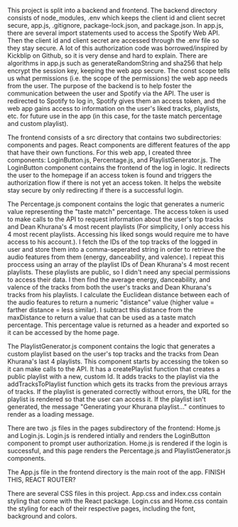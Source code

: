 This project is split into a backend and frontend. The backend directory consists of node_modules, .env which keeps the client id and client secret secure, app.js, .gitignore, package-lock.json, and package.json. In app.js, there are several import statements used to access the Spotify Web API. Then the client id and client secret are accessed through the .env file so they stay secure. A lot of this authorization code was borrowed/inspired by Kickblip on Github, so it is very dense and hard to explain. There are algorithms in app.js such as generateRandomString and sha256 that help encrypt the session key, keeping the web app secure. The const scope tells us what permissions (i.e. the scope of the permissions) the web app needs from the user. The purpose of the backend is to help foster the communication between the user and Spotify via the API. The user is redirected to Spotify to log in, Spotify gives them an access token, and the web app gains access to information on the user's liked tracks, playlists, etc. for future use in the app (in this case, for the taste match percentage and custom playlist).

The frontend consists of a src directory that contains two subdirectories: components and pages. React components are different features of the app that have their own functions. For this web app, I created three components: LoginButton.js, Percentage.js, and PlaylistGenerator.js. The LoginButton component contains the frontend of the log in logic. It redirects the user to the homepage if an access token is found and triggers the authorization flow if there is not yet an access token. It helps the website stay secure by only redirecting if there is a successful login. 

The Percentage.js component contains the logic that generates a numeric value representing the "taste match" percentage. The access token is used to make calls to the API to request information about the user's top tracks and Dean Khurana's 4 most recent playlists (For simplicity, I only access his 4 most recent playlists. Accessing his liked songs would require me to have access to his account.). I fetch the IDs of the top tracks of the logged in user and store them into a comma-seperated string in order to retrieve the audio features from them (energy, danceability, and valence). I repeat this proccess using an array of the playlist IDs of Dean Khurana's 4 most recent playlists. These playlists are public, so I didn't need any special permissions to access their data. I then find the average energy, danceability, and valence of the tracks from both the user's tracks and Dean Khurana's tracks from his playlists. I calculate the Euclidean distance between each of the audio features to return a numeric "distance" value (higher value = farther distance = less similar). I subtract this distance from the maxDistance to return a value that can be used as a taste match percentage. This percentage value is returned as a header and exported so it can be accessed by the home page.

The PlaylistGenerator.js component contains the logic that generates a custom playlist based on the user's top tracks and the tracks from Dean Khurana's last 4 playlists. This component starts by accessing the token so it can make calls to the API. It has a createPlaylist function that creates a public playlist with a new, custom Id. It adds tracks to the playlist via the addTracksToPlaylist function which gets its tracks from the previous arrays of tracks. If the playlist is generated correctly without errors, the URL for the playlist is rendered so that the user can access it. If the playlist isn't generated, the message "Generating your Khurana playlist..." continues to render as a loading message.

There are two .js files in the pages subdirectory of the frontend: Home.js and Login.js. Login.js is rendered intially and renders the LoginButton component to prompt user authorization. Home.js is rendered if the login is successful, and this page renders the Percentage.js and PlaylistGenerator.js components.

The App.js file in the frontend directory is the main root of the app. FINISH THIS, REACT ROUTER?

There are several CSS files in this project. App.css and index.css contain styling that come with the React package. Login.css and Home.css contain the styling for each of their respective pages, including the font, background and colors.